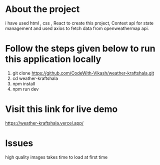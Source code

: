 
# About the project
   i have used html , css , React to create this project, Context api for state management and used axios to fetch data from openweathermap api.

# Follow the steps given below to run this application locally
   1. git clone https://github.com/CodeWith-Vikash/weather-kraftshala.git
   2. cd weather-kraftshala
   3. npm install
   4. npm run dev

# Visit this link for live demo
   https://weather-kraftshala.vercel.app/

# Issues
   high quality images takes time to load at first time
